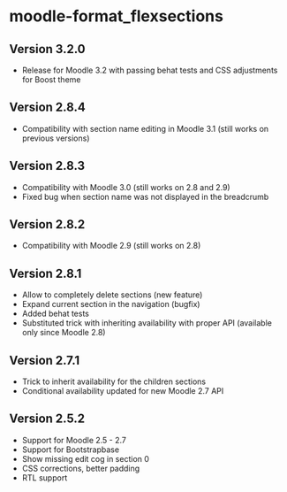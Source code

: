 moodle-format_flexsections
==========================

Version 3.2.0
-------------

- Release for Moodle 3.2 with passing behat tests and CSS adjustments for Boost theme

Version 2.8.4
-------------

- Compatibility with section name editing in Moodle 3.1 (still works on previous
  versions)

Version 2.8.3
-------------

- Compatibility with Moodle 3.0 (still works on 2.8 and 2.9)
- Fixed bug when section name was not displayed in the breadcrumb

Version 2.8.2
-------------

- Compatibility with Moodle 2.9 (still works on 2.8)

Version 2.8.1
-------------

- Allow to completely delete sections (new feature)
- Expand current section in the navigation (bugfix)
- Added behat tests
- Substituted trick with inheriting availability with proper
  API (available only since Moodle 2.8)

Version 2.7.1
-------------

- Trick to inherit availability for the children sections
- Conditional availability updated for new Moodle 2.7 API

Version 2.5.2
-------------

- Support for Moodle 2.5 - 2.7
- Support for Bootstrapbase
- Show missing edit cog in section 0
- CSS corrections, better padding
- RTL support
